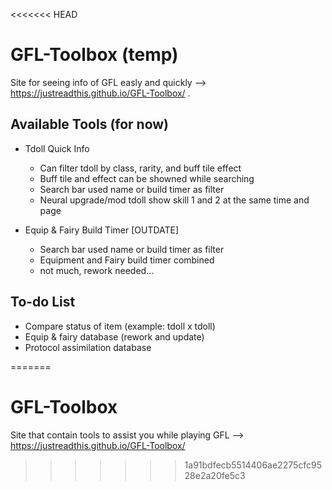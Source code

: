 <<<<<<< HEAD
# GFL-Toolbox (temp)
 Site for seeing info of GFL easly and quickly --> https://justreadthis.github.io/GFL-Toolbox/ .

## Available Tools (for now)
* Tdoll Quick Info
  * Can filter tdoll by class, rarity, and buff tile effect
  * Buff tile and effect can be showned while searching
  * Search bar used name or build timer as filter
  * Neural upgrade/mod tdoll show skill 1 and 2 at the same time and page

* Equip & Fairy Build Timer [OUTDATE]
  * Search bar used name or build timer as filter
  * Equipment and Fairy build timer combined
  * not much, rework needed...

## To-do List
  * Compare status of item (example: tdoll x tdoll)
  * Equip & fairy database (rework and update)
  * Protocol assimilation database

 
=======
# GFL-Toolbox
 Site that contain tools to assist you while playing GFL
--> https://justreadthis.github.io/GFL-Toolbox/
>>>>>>> 1a91bdfecb5514406ae2275cfc9528e2a20fe5c3
